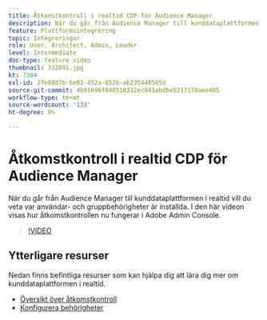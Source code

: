 ```yaml
---
title: Åtkomstkontroll i realtid CDP för Audience Manager
description: När du går från Audience Manager till kunddataplattformen i realtid vill du veta var användar- och gruppbehörigheter är inställda. I den här videon visas hur åtkomstkontrollen nu fungerar i Adobe Admin Console.
feature: Plattformsintegrering
topic: Integreringar
role: User, Architect, Admin, Leader
level: Intermediate
doc-type: feature video
thumbnail: 332091.jpg
kt: 7304
exl-id: 27e8887b-6e02-452a-8526-ab235446505d
source-git-commit: 4b91696f840518312ec041abdbe5217178aee405
workflow-type: tm+mt
source-wordcount: '133'
ht-degree: 0%

---
```


# Åtkomstkontroll i realtid CDP för Audience Manager

När du går från Audience Manager till kunddataplattformen i realtid vill du veta var användar- och gruppbehörigheter är inställda. I den här videon visas hur åtkomstkontrollen nu fungerar i Adobe Admin Console.

>[!VIDEO](https://video.tv.adobe.com/v/332091/?quality=12&learn=on)

## Ytterligare resurser

Nedan finns befintliga resurser som kan hjälpa dig att lära dig mer om kunddataplattformen i realtid.

* [Översikt över åtkomstkontroll](https://experienceleague.adobe.com/docs/experience-platform/access-control/home.html?lang=en#access-control-hierarchy-and-workflow)
* [Konfigurera behörigheter](https://experienceleague.adobe.com/docs/platform-learn/getting-started-for-data-architects-and-data-engineers/configure-permissions.html?lang=en)
